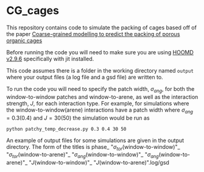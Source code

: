# CG_cages
This repository contains code to simulate the packing of cages based off of the paper [Coarse-grained modelling to predict the packing of porous organic cages](https://pubs.rsc.org/en/content/articlelanding/2022/sc/d2sc04511g)

Before running the code you will need to make sure you are using [HOOMD v2.9.6](https://hoomd-blue.readthedocs.io/en/v2.9.6/) specifically with jit installed.

This code assumes there is a folder in the working directory named `output` where your output files (a log file and a gsd file) are written to.

To run the code you will need to specify the patch width, $\sigma_{ang}$, for both the window-to-window patches and window-to-arene, as well as the interaction strength, $J$, for each interaction type. For example, for simulations where the window-to-window(arene) interactions have a patch width where $\sigma_{ang}=0.3(0.4)$ and $J=30(50)$ the simulation would be run as

```
python patchy_temp_decrease.py 0.3 0.4 30 50
```

An example of output files for some simulations are given in the output directory. The form of the titles is phase_ "$\sigma_{tor}$(window-to-window)"_ "$\sigma_{tor}$(window-to-arene)"_ "$\sigma_{ang}$(window-to-window)"_ "$\sigma_{ang}$(window-to-arene)"_ "$J$(window-to-window)"_ "$J$(window-to-arene)".log/gsd

